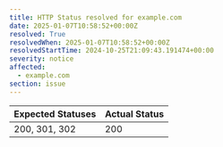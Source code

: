 ```yaml
---
title: HTTP Status resolved for example.com
date: 2025-01-07T10:58:52+00:00Z
resolved: True
resolvedWhen: 2025-01-07T10:58:52+00:00Z
resolvedStartTime: 2024-10-25T21:09:43.191474+00:00
severity: notice
affected:
  - example.com
section: issue
---
```


| Expected Statuses | Actual Status  |
|-------------------|----------------|
| 200, 301, 302 | 200 |
